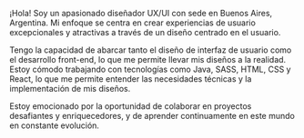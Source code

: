 ¡Hola! Soy un apasionado diseñador UX/UI con sede en Buenos Aires, Argentina. Mi enfoque se centra en crear experiencias de usuario excepcionales y atractivas a través de un diseño centrado en el usuario.

Tengo la capacidad de abarcar tanto el diseño de interfaz de usuario como el desarrollo front-end, lo que me permite llevar mis diseños a la realidad. Estoy cómodo trabajando con tecnologías como Java, SASS, HTML, CSS y React, lo que me permite entender las necesidades técnicas y la implementación de mis diseños.

Estoy emocionado por la oportunidad de colaborar en proyectos desafiantes y enriquecedores, y de aprender continuamente en este mundo en constante evolución.

<!---
IgnacioDevo/IgnacioDevo is a ✨ special ✨ repository because its `README.md` (this file) appears on your GitHub profile.
You can click the Preview link to take a look at your changes.
--->
